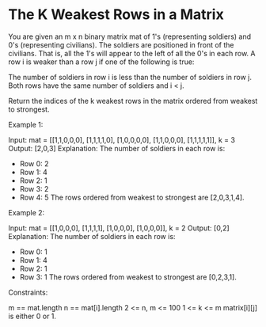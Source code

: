 # The K Weakest Rows in a Matrix

You are given an m x n binary matrix mat of 1's (representing soldiers) and 0's (representing civilians). The soldiers are positioned in front of the civilians. That is, all the 1's will appear to the left of all the 0's in each row.
A row i is weaker than a row j if one of the following is true:

The number of soldiers in row i is less than the number of soldiers in row j.
Both rows have the same number of soldiers and i < j.

Return the indices of the k weakest rows in the matrix ordered from weakest to strongest.

Example 1:

Input: mat =
[[1,1,0,0,0],
 [1,1,1,1,0],
 [1,0,0,0,0],
 [1,1,0,0,0],
 [1,1,1,1,1]],
k = 3
Output: [2,0,3]
Explanation:
The number of soldiers in each row is:

- Row 0: 2
- Row 1: 4
- Row 2: 1
- Row 3: 2
- Row 4: 5
The rows ordered from weakest to strongest are [2,0,3,1,4].

Example 2:

Input: mat =
[[1,0,0,0],
 [1,1,1,1],
 [1,0,0,0],
 [1,0,0,0]],
k = 2
Output: [0,2]
Explanation:
The number of soldiers in each row is:

- Row 0: 1
- Row 1: 4
- Row 2: 1
- Row 3: 1
The rows ordered from weakest to strongest are [0,2,3,1].

Constraints:

m == mat.length
n == mat[i].length
2 <= n, m <= 100
1 <= k <= m
matrix[i][j] is either 0 or 1.
